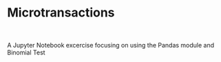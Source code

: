 <h1>Microtransactions</h1>
<br />
<p>A Jupyter Notebook excercise focusing  on using the Pandas module and Binomial Test</p>
